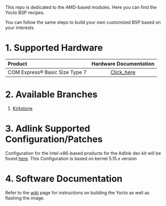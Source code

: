 This repo is dedicated to the AMD-based modules. Here you can find the Yocto BSP recipes.

You can follow the same steps to build your own customized BSP based on your interests.

# 1. Supported Hardware

| Product                         |                    Hardware Documentation                    |
| :------------------------------ | :----------------------------------------------------------: |
| COM Express® Basic Size Type 7  | [Click_here](https://www.adlinktech.com/en/Computer_on_Modules_COM_Express_Type7) |

# 2. Available Branches

1. [Kirkstone](https://github.com/ADLINK/meta-adlink-amd/tree/kirkstone)


# 3. Adlink Supported Configuration/Patches

Configuration for the Intel-x86-based products for the Adlink dev kit will be found [here](https://github.com/ADLINK/meta-adlink-amd/tree/kirkstone/recipes-kernel/linux-yocto).
This Configuration is based on kernel 5.15.x version



# 4. Software Documentation

Refer to the [wiki](https://github.com/ADLINK/meta-adlink-amd/wiki) page for instructions on building the Yocto as well as flashing the image.


